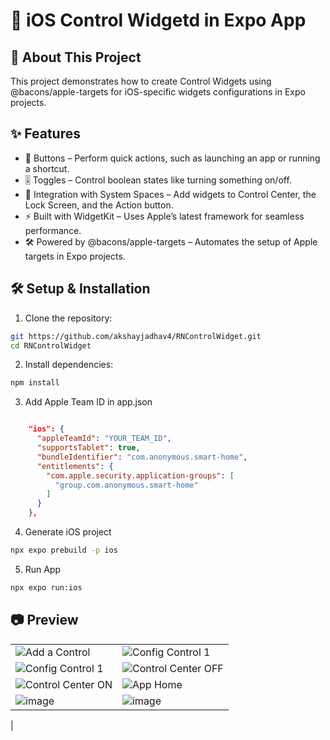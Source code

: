 # 🚀 iOS Control Widgetd in Expo App

## 📌 About This Project

This project demonstrates how to create Control Widgets using @bacons/apple-targets for iOS-specific widgets configurations in Expo projects.

## ✨ Features
- 🔘 Buttons – Perform quick actions, such as launching an app or running a shortcut.
- 🎚 Toggles – Control boolean states like turning something on/off.
- 📱 Integration with System Spaces – Add widgets to Control Center, the Lock Screen, and the Action button.
- ⚡ Built with WidgetKit – Uses Apple’s latest framework for seamless performance.
- 🛠 Powered by @bacons/apple-targets – Automates the setup of Apple targets in Expo projects.

## 🛠 Setup & Installation
1.	Clone the repository:

```bash
git https://github.com/akshayjadhav4/RNControlWidget.git
cd RNControlWidget
```
2. Install dependencies:
   
```bash
npm install
```

3. Add Apple Team ID in app.json

```json

    "ios": {
      "appleTeamId": "YOUR_TEAM_ID",
      "supportsTablet": true,
      "bundleIdentifier": "com.anonymous.smart-home",
      "entitlements": {
        "com.apple.security.application-groups": [
          "group.com.anonymous.smart-home"
        ]
      }
    },

```

4. Generate iOS project
   
```bash
npx expo prebuild -p ios
```

5. Run App
   
```bash
npx expo run:ios
```


## 📷 Preview

|  |  |
|----------|----------|
| ![Add a Control](https://github.com/user-attachments/assets/acd23b28-93ed-45e0-a512-6601c00a836e) | ![Config Control 1](https://github.com/user-attachments/assets/7ccca75b-e544-4a2e-88a3-b00c14938744) |
| ![Config Control 1](https://github.com/user-attachments/assets/82c47ee3-a7cd-4739-ac96-5382ceeaee53) | ![Control Center OFF](https://github.com/user-attachments/assets/32412f33-549d-4350-a886-f6e218f7730a) |
| ![Control Center ON](https://github.com/user-attachments/assets/a3d6e50e-5bdc-4c4d-b7c1-3518fad210e0) | ![App Home](https://github.com/user-attachments/assets/87cdccb5-7458-4bd3-9b63-c91ed1491c91) |
| ![image](https://github.com/user-attachments/assets/6a165543-97e9-427c-898e-6a0eb12de580) | ![image](https://github.com/user-attachments/assets/57286dac-ba26-453a-99de-066a8403f165)
 |
